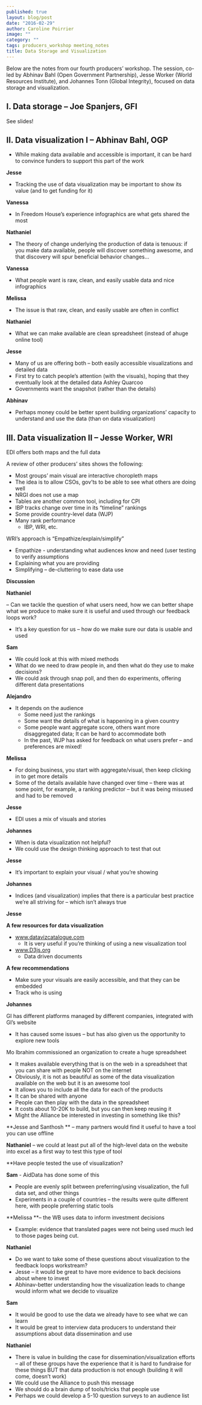 ```yaml
---
published: true
layout: blog/post
date: "2016-02-29"
author: Caroline Poirrier
image: ""
category: ""
tags: producers_workshop meeting_notes
title: Data Storage and Visualization
---
```

Below are the notes from our fourth producers’ workshop. The session, co-led by Abhinav Bahl (Open Government Partnership), Jesse Worker (World Resources Institute), and Johannes Tonn (Global Integrity), focused on data storage and visualization.

## I. Data storage – Joe Spanjers, GFI
See slides!

## II. Data visualization I – Abhinav Bahl, OGP

- While making data available and accessible is important, it can be hard to convince funders to support this part of the work

**Jesse**

- Tracking the use of data visualization may be important to show its value (and to get funding for it) 

**Vanessa**

- In Freedom House’s experience infographics are what gets shared the most 

**Nathaniel**

- The theory of change underlying the production of data is tenuous: if you make data available, people will discover something awesome, and that discovery will spur beneficial behavior changes…

**Vanessa**

- What people want is raw, clean, and easily usable data and nice infographics 

**Melissa**

- The issue is that raw, clean, and easily usable are often in conflict

**Nathaniel**

- What we can make available are clean spreadsheet (instead of ahuge online tool) 

**Jesse**

- Many of us are offering both – both easily accessible visualizations and detailed data
- First try to catch people’s attention (with the visuals), hoping that they eventually look at the detailed data
Ashley Quarcoo
- Governments want the snapshot (rather than the details)

**Abhinav**

 - Perhaps money could be better spent building organizations’ capacity to understand and use the data (than on data visualization)

## III. Data visualization II – Jesse Worker, WRI

EDI offers both maps and the full data

A review of other producers’ sites shows the following:

- Most groups’ main visual are interactive choropleth maps 
- The idea is to allow CSOs, gov’ts to be able to see what others are doing well
- NRGI does not use a map
- Tables are another common tool, including for CPI
- IBP tracks change over time in its “timeline” rankings
- Some provide country-level data (WJP)
- Many rank performance 
	- IBP, WRI, etc.

WRI’s approach is “Empathize/explain/simplify”

- Empathize - understanding what audiences know and need (user testing to verify assumptions
- Explaining what you are providing
- Simplifying – de-cluttering to ease data use 

**Discussion**

**Nathaniel**

– Can we tackle the question of what users need, how we can better shape what we produce to make sure it is useful and used through our feedback loops work?
- It’s a key question for us – how do we make sure our data is usable and used

**Sam**

- We could look at this with mixed methods
- What do we need to draw people in, and then what do they use to make decisions?
- We could ask through snap poll, and then do experiments, offering different data presentations

**Alejandro**

- It depends on the audience
	- Some need just the rankings
	- Some want the details of what is happening in a given country
	- Some people want aggregate score, others want more disaggregated data; It can be hard to accommodate both
	- In the past, WJP has asked for feedback on what users prefer – and preferences are mixed!

**Melissa**

- For doing business, you start with aggregate/visual, then keep clicking in to get more details
- Some of the details available have changed over time – there was at some point, for example, a ranking predictor – but it was being misused and had to be removed

**Jesse**

- EDI uses a mix of visuals and stories

**Johannes**

- When is data visualization not helpful?
- We could use the design thinking approach to test that out

**Jesse**

- It’s important to explain your visual / what you’re showing 

**Johannes**

- Indices (and visualization) implies that there is a particular best practice we’re all striving for – which isn’t always true

**Jesse**

**A few resources for data visualization**

- www.datavizcatalogue.com
	- It is very useful if you’re thinking of using a new visualization tool
- www.D3js.org
	- Data driven documents

**A few recommendations**

- Make sure your visuals are easily accessible, and that they can be embedded
- Track who is using

**Johannes**

GI has different platforms managed by different companies, integrated with GI’s website
- It has caused some issues – but has also given us the opportunity to explore new tools

Mo Ibrahim commissioned an organization to create a huge spreadsheet

- It makes available everything that is on the web in a spreadsheet that you can share with people NOT on the internet
- Obviously, it is not as beautiful as some of the data visualization available on the web but it is an awesome tool 
- It allows you to include all the data for each of the products
- It can be shared with anyone
- People can then play with the data in the spreadsheet 
- It costs about 10-20K to build, but you can then keep reusing it
- Might the Alliance be interested in investing in something like this?

**Jesse and Santhosh ** – many partners would find it useful to have a tool you can use offline 

**Nathaniel** – we could at least put all of the high-level data on the website into excel as a first way to test this type of tool 

**Have people tested the use of visualization?

**Sam** - AidData has done some of this

- People are evenly split between preferring/using visualization, the full data set, and other things
- Experiments in a couple of countries – the results were quite different here, with people preferring static tools 

**Melissa **– the WB uses data to inform investment decisions

- Example: evidence that translated pages were not being used much led to those pages being cut. 

**Nathaniel** 

- Do we want to take some of these questions about visualization to the feedback loops workstream?
- Jesse – it would be great to have more evidence to back decisions about where to invest
- Abhinav-better understanding how the visualization leads to change would inform what we decide to visualize 

**Sam**

- It would be good to use the data we already have to see what we can learn 
- It would be great to interview data producers to understand their assumptions about data dissemination and use 

**Nathaniel**

- There is value in building the case for dissemination/visualization efforts – all of these groups have the experience that it is hard to fundraise for these things BUT that data production is not enough (building it will come, doesn’t work)
- We could use the Alliance to push this message
- We should do a brain dump of tools/tricks that people use
- Perhaps we could develop a 5-10 question surveys to an audience list
